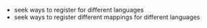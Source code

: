 
* seek ways to register for different languages
* seek ways to register different mappings for different languages
